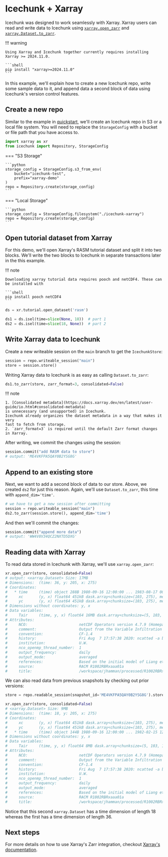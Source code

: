 # Icechunk + Xarray

Icechunk was designed to work seamlessly with Xarray. Xarray users can read and
write data to Icechunk using [`xarray.open_zarr`](https://docs.xarray.dev/en/latest/generated/xarray.open_zarr.html#xarray.open_zarr)
and [`xarray.Dataset.to_zarr`](https://docs.xarray.dev/en/latest/generated/xarray.Dataset.to_zarr.html#xarray.Dataset.to_zarr).

!!! warning

    Using Xarray and Icechunk together currently requires installing Xarray >= 2024.11.0.

    ```shell
    pip install "xarray>=2024.11.0"
    ```

In this example, we'll explain how to create a new Icechunk repo, write some sample data
to it, and append data a second block of data using Icechunk's version control features.

## Create a new repo

Similar to the example in [quickstart](/icechunk-python/quickstart/), we'll create an
Icechunk repo in S3 or a local file system. You will need to replace the `StorageConfig`
with a bucket or file path that you have access to.

```python
import xarray as xr
from icechunk import Repository, StorageConfig
```

=== "S3 Storage"

    ```python
    storage_config = StorageConfig.s3_from_env(
        bucket="icechunk-test",
        prefix="xarray-demo"
    )
    repo = Repository.create(storage_config)
    ```

=== "Local Storage"

    ```python
    storage_config = StorageConfig.filesystem("./icechunk-xarray")
    repo = Repository.create(storage_config)
    ```

## Open tutorial dataset from Xarray

For this demo, we'll open Xarray's RASM tutorial dataset and split it into two blocks.
We'll write the two blocks to Icechunk in separate transactions later in the this example.


!!! note

    Downloading xarray tutorial data requires pooch and netCDF4. These can be installed with

    ```shell
    pip install pooch netCDF4
    ```

```python
ds = xr.tutorial.open_dataset('rasm')

ds1 = ds.isel(time=slice(None, 18))  # part 1
ds2 = ds.isel(time=slice(18, None))  # part 2
```

## Write Xarray data to Icechunk

Create a new writeable session on the `main` branch to get the `IcechunkStore`:

```python
session = repo.writeable_session("main")
store = session.store()
```

Writing Xarray data to Icechunk is as easy as calling `Dataset.to_zarr`:

```python
ds1.to_zarr(store, zarr_format=3, consolidated=False)
```

!!! note

    1. [Consolidated metadata](https://docs.xarray.dev/en/latest/user-guide/io.html#consolidated-metadata)
    is unnecessary (and unsupported) in Icechunk.
    Icechunk already organizes the dataset metadata in a way that makes it very
    fast to fetch from storage.
    2. `zarr_format=3` is required until the default Zarr format changes in Xarray.

After writing, we commit the changes using the session:

```python
session.commit("add RASM data to store")
# output: 'ME4VKFPA5QAY0B2YSG8G'
```

## Append to an existing store

Next, we want to add a second block of data to our store. Above, we created `ds2` for just
this reason. Again, we'll use `Dataset.to_zarr`, this time with `append_dim='time'`.

```python
# we have to get a new session after committing
session = repo.writeable_session("main")
ds2.to_zarr(session.store(), append_dim='time')
```

And then we'll commit the changes:

```python
session.commit("append more data")
# output: 'WW4V8V34QCZ2NXTD5DXG'
```

## Reading data with Xarray

To read data stored in Icechunk with Xarray, we'll use `xarray.open_zarr`:

```python
xr.open_zarr(store, consolidated=False)
# output: <xarray.Dataset> Size: 17MB
# Dimensions:  (time: 36, y: 205, x: 275)
# Coordinates:
#   * time     (time) object 288B 1980-09-16 12:00:00 ... 1983-08-17 00:00:00
#     xc       (y, x) float64 451kB dask.array<chunksize=(103, 275), meta=np.ndarray>
#     yc       (y, x) float64 451kB dask.array<chunksize=(103, 275), meta=np.ndarray>
# Dimensions without coordinates: y, x
# Data variables:
#     Tair     (time, y, x) float64 16MB dask.array<chunksize=(5, 103, 138), meta=np.ndarray>
# Attributes:
#     NCO:                       netCDF Operators version 4.7.9 (Homepage = htt...
#     comment:                   Output from the Variable Infiltration Capacity...
#     convention:                CF-1.4
#     history:                   Fri Aug  7 17:57:38 2020: ncatted -a bounds,,d...
#     institution:               U.W.
#     nco_openmp_thread_number:  1
#     output_frequency:          daily
#     output_mode:               averaged
#     references:                Based on the initial model of Liang et al., 19...
#     source:                    RACM R1002RBRxaaa01a
#     title:                     /workspace/jhamman/processed/R1002RBRxaaa01a/l...
```

We can also read data from previous snapshots by checking out prior versions:

```python
store = repo.readable_session(snapshot_id='ME4VKFPA5QAY0B2YSG8G').store()

xr.open_zarr(store, consolidated=False)
# <xarray.Dataset> Size: 9MB
# Dimensions:  (time: 18, y: 205, x: 275)
# Coordinates:
#     xc       (y, x) float64 451kB dask.array<chunksize=(103, 275), meta=np.ndarray>
#     yc       (y, x) float64 451kB dask.array<chunksize=(103, 275), meta=np.ndarray>
#   * time     (time) object 144B 1980-09-16 12:00:00 ... 1982-02-15 12:00:00
# Dimensions without coordinates: y, x
# Data variables:
#     Tair     (time, y, x) float64 8MB dask.array<chunksize=(5, 103, 138), meta=np.ndarray>
# Attributes:
#     NCO:                       netCDF Operators version 4.7.9 (Homepage = htt...
#     comment:                   Output from the Variable Infiltration Capacity...
#     convention:                CF-1.4
#     history:                   Fri Aug  7 17:57:38 2020: ncatted -a bounds,,d...
#     institution:               U.W.
#     nco_openmp_thread_number:  1
#     output_frequency:          daily
#     output_mode:               averaged
#     references:                Based on the initial model of Liang et al., 19...
#     source:                    RACM R1002RBRxaaa01a
#     title:                     /workspace/jhamman/processed/R1002RBRxaaa01a/l...
```

Notice that this second `xarray.Dataset` has a time dimension of length 18 whereas the
first has a time dimension of length 36.

## Next steps

For more details on how to use Xarray's Zarr integration, checkout [Xarray's documentation](https://docs.xarray.dev/en/stable/user-guide/io.html#zarr).
